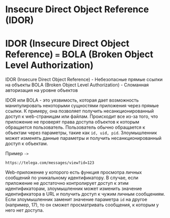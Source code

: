 # Insecure Direct Object Reference (IDOR) 

# IDOR (Insecure Direct Object Reference) `=` BOLA (Broken Object Level Authorization)

IDOR (Insecure Direct Object Reference) - Небезопасные прямые ссылки на объекты
BOLA (Broken Object Level Authorization) - Сломанная авторизация на уровне объектов

IDOR или BOLA - это уязвимость, которая дает возможность манипулировать некоторыми сущностями приложения через прямые ссылки. К примеру, она позволяет получить несанкционированный доступ к web-страницам или файлам. Происходит все из-за того, что приложение не проверят права доступа объектов к которым обращается пользователь. Пользователь обычно обращается к объектам через параметры, такие как `id, uid, pid`. Злоумышленник может изменять данные параметры и получить несанкционированный доступ к объектам.

Пример `->`

```URL
https://telega.com/messages/view?id=123
```

Web-приложение у которого есть функция просмотра личных сообщений по уникальному идентификатору. В случае, если приложение не достаточно контролирует доступ к этим идентификаторам, злоумышленник может изменить значение идентификатора в URL и получить доступ к чужим личным сообщениям. Если злоумышленник заменит значение параметра `id` на другое (например, 17), то он сможет просматривать сообщения, к которым у него нет доступа.


